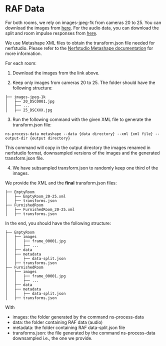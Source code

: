 # RAF Data

For both rooms, we rely on images-jpeg-1k from cameras 20 to 25. You can download the images from [here](https://github.com/facebookresearch/EyefulTower).
For the audio data, you can download the split and room impulse responses from [here](https://github.com/facebookresearch/real-acoustic-fields).

We use Metashape XML files to obtain the transform.json file needed for nerfstudio. 
Please refer to the [Nerfstudio Metashape documentation](https://docs.nerf.studio/quickstart/custom_dataset.html#metashape) for more information.

For each room:
1. Download the images from the link above.

2. Keep only images from cameras 20 to 25. The folder should have the following structure:
```
├── images-jpeg-1k
│   ├── 20_DSC0001.jpg
│   ├── ...
│   ├── 25_DSCXXX.jpg
```

3. Run the following command with the given XML file to generate the transform.json file:
```
ns-process-data metashape --data {data directory} --xml {xml file} --output-dir {output directory}
```
This command will copy in the output directory the images renamed in nerfstudio format, downsampled versions of the images and the generated transform.json file. 

4. We have subsampled transform.json to randomly keep one third of the images. 

We provide the XML and the **final** transform.json files:
```
├── EmptyRoom
│   ├── EmptyRoom_20-25.xml
│   ├── transforms.json
├── FurnishedRoom
│   ├── FurnishedRoom_20-25.xml
│   ├── transforms.json
```

In the end, you should have the following structure:
```
├── EmptyRoom
│   ├── images
│   │   ├── frame_00001.jpg
│   │   ├── ...
│   ├── data
│   ├── metadata
│   │   ├── data-split.json
│   ├── transforms.json
├── FurnishedRoom
│   ├── images
│   │   ├── frame_00001.jpg
│   │   ├── ...
│   ├── data
│   ├── metadata
│   │   ├── data-split.json
│   ├── transforms.json
```

With 
- images: the folder generated by the command ns-process-data
- data: the folder containing RAF data (audio)
- metadata: the folder containing RAF data-split.json file
- transforms.json: the file generated by the command ns-process-data downsampled i.e., the one we provide. 



